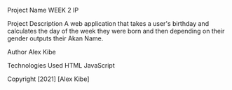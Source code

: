 Project Name
WEEK 2 IP

Project Description
A web application that takes a user's birthday and calculates the day of the week they were born and then depending on their gender outputs their Akan Name. 

Author
Alex Kibe

Technologies Used
HTML
JavaScript

Copyright [2021] [Alex Kibe]